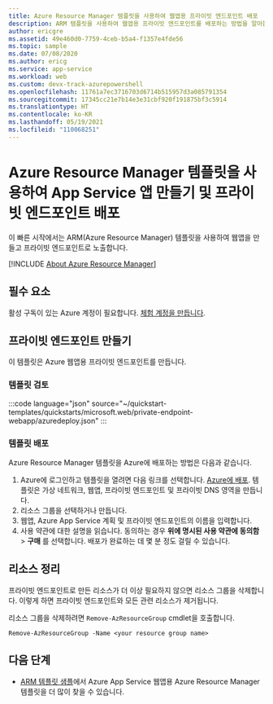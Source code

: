 ```yaml
---
title: Azure Resource Manager 템플릿을 사용하여 웹앱용 프라이빗 엔드포인트 배포
description: ARM 템플릿을 사용하여 웹앱용 프라이빗 엔드포인트를 배포하는 방법을 알아봅니다.
author: ericgre
ms.assetid: 49e460d0-7759-4ceb-b5a4-f1357e4fde56
ms.topic: sample
ms.date: 07/08/2020
ms.author: ericg
ms.service: app-service
ms.workload: web
ms.custom: devx-track-azurepowershell
ms.openlocfilehash: 11761a7ec3716703d6714b515957d3a085791354
ms.sourcegitcommit: 17345cc21e7b14e3e31cbf920f191875bf3c5914
ms.translationtype: HT
ms.contentlocale: ko-KR
ms.lasthandoff: 05/19/2021
ms.locfileid: "110068251"
---
```

# <a name="create-an-app-service-app-and-deploy-a-private-endpoint-by-using-an-azure-resource-manager-template"></a>Azure Resource Manager 템플릿을 사용하여 App Service 앱 만들기 및 프라이빗 엔드포인트 배포

이 빠른 시작에서는 ARM(Azure Resource Manager) 템플릿을 사용하여 웹앱을 만들고 프라이빗 엔드포인트로 노출합니다.

[!INCLUDE [About Azure Resource Manager](../../../includes/resource-manager-quickstart-introduction.md)]

## <a name="prerequisite"></a>필수 요소

활성 구독이 있는 Azure 계정이 필요합니다. [체험 계정을 만듭니다](https://azure.microsoft.com/free/?WT.mc_id=A261C142F).

## <a name="create-a-private-endpoint"></a>프라이빗 엔드포인트 만들기

이 템플릿은 Azure 웹앱용 프라이빗 엔드포인트를 만듭니다.

### <a name="review-the-template"></a>템플릿 검토

:::code language="json" source="~/quickstart-templates/quickstarts/microsoft.web/private-endpoint-webapp/azuredeploy.json" :::

### <a name="deploy-the-template"></a>템플릿 배포

Azure Resource Manager 템플릿을 Azure에 배포하는 방법은 다음과 같습니다.

1. Azure에 로그인하고 템플릿을 열려면 다음 링크를 선택합니다.  [Azure에 배포](https://portal.azure.com/#create/Microsoft.Template/uri/https%3A%2F%2Fraw.githubusercontent.com%2FAzure%2Fazure-quickstart-templates%2Fmaster%2Fquickstarts%2Fmicrosoft.web%2Fprivate-endpoint-webapp%2Fazuredeploy.json). 템플릿은 가상 네트워크, 웹앱, 프라이빗 엔드포인트 및 프라이빗 DNS 영역을 만듭니다.
2. 리소스 그룹을 선택하거나 만듭니다.
3. 웹앱, Azure App Service 계획 및 프라이빗 엔드포인트의 이름을 입력합니다.
5. 사용 약관에 대한 설명을 읽습니다. 동의하는 경우 **위에 명시된 사용 약관에 동의함** > **구매** 를 선택합니다. 배포가 완료하는 데 몇 분 정도 걸릴 수 있습니다.

## <a name="clean-up-resources"></a>리소스 정리

프라이빗 엔드포인트로 만든 리소스가 더 이상 필요하지 않으면 리소스 그룹을 삭제합니다. 이렇게 하면 프라이빗 엔드포인트와 모든 관련 리소스가 제거됩니다.

리소스 그룹을 삭제하려면 `Remove-AzResourceGroup` cmdlet을 호출합니다.

```azurepowershell-interactive
Remove-AzResourceGroup -Name <your resource group name>
```

## <a name="next-steps"></a>다음 단계

- [ARM 템플릿 샘플](../samples-resource-manager-templates.md)에서 Azure App Service 웹앱용 Azure Resource Manager 템플릿을 더 많이 찾을 수 있습니다.

